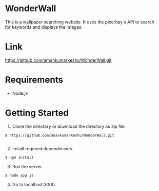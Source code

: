 # WonderWall
This is a wallpaper searching website. It uses the pixerbay's API to search for keywords and displays the images. 

# Link
   https://github.com/amankumarkeshu/WonderWall.git
# Requirements
* Node.js

# Getting Started
1. Clone the directory or download the directory as zip file.

```   
$ https://github.com/amankumarkeshu/WonderWall.git
 
```

2. Install required dependencies.

```
$ npm install
```

3. Run the server.

```
$ node app.js
```

4. Go to localhost:3000.



